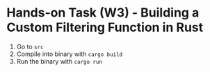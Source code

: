 # Hands-on Task (W3) - Building a Custom Filtering Function in Rust
1. Go to `src`
2. Compile into binary with `cargo build`
3. Run the binary with `cargo run`